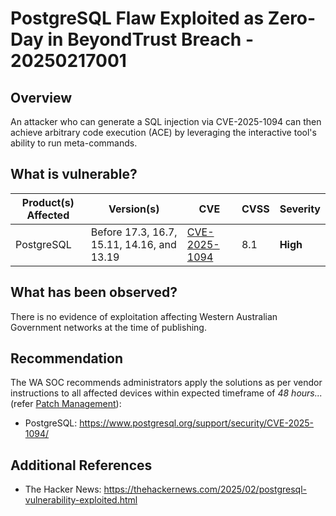 # PostgreSQL Flaw Exploited as Zero-Day in BeyondTrust Breach - 20250217001

## Overview

An attacker who can generate a SQL injection via CVE-2025-1094 can then achieve arbitrary code execution (ACE) by leveraging the interactive tool's ability to run meta-commands.

## What is vulnerable?

| Product(s) Affected | Version(s)                                 | CVE                                                             | CVSS | Severity |
| ------------------- | ------------------------------------------ | --------------------------------------------------------------- | ---- | -------- |
| PostgreSQL          | Before 17.3, 16.7, 15.11, 14.16, and 13.19 | [CVE-2025-1094](https://nvd.nist.gov/vuln/detail/CVE-2025-1094) | 8.1  | **High** |

## What has been observed?

There is no evidence of exploitation affecting Western Australian Government networks at the time of publishing.

## Recommendation

The WA SOC recommends administrators apply the solutions as per vendor instructions to all affected devices within expected timeframe of *48 hours...* (refer [Patch Management](../guidelines/patch-management.md)):

- PostgreSQL: <https://www.postgresql.org/support/security/CVE-2025-1094/>

## Additional References

- The Hacker News: <https://thehackernews.com/2025/02/postgresql-vulnerability-exploited.html>
